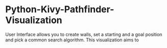 # Python-Kivy-Pathfinder-Visualization
User Interface allows you to create walls, set a starting and a goal position and pick a common search algorithm. This visualization aims to
